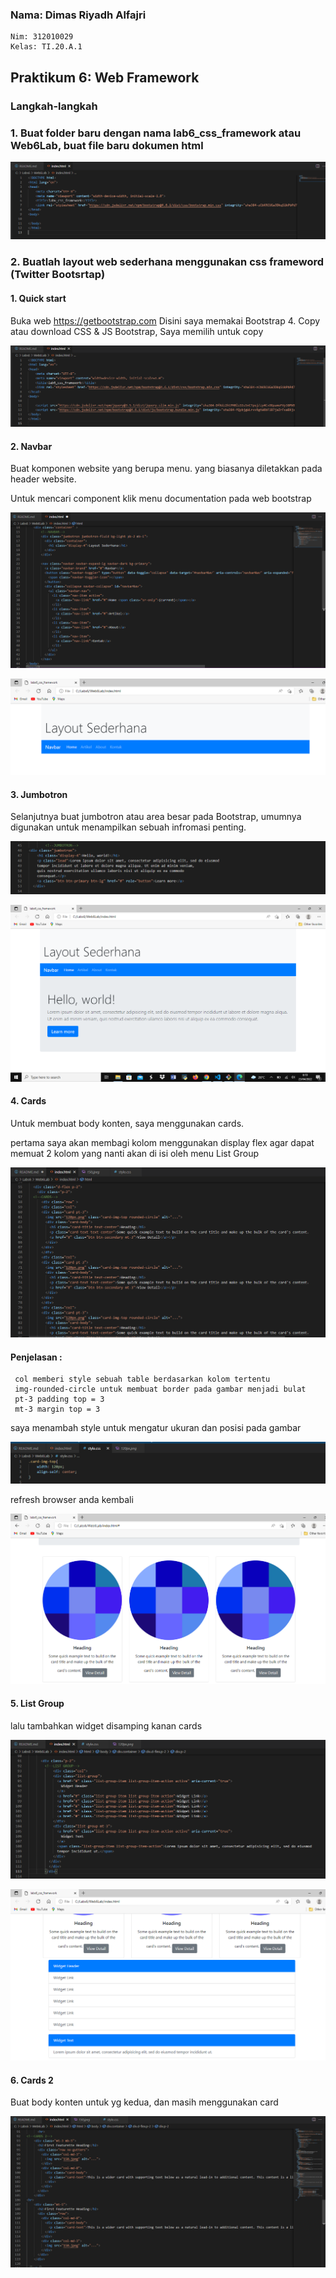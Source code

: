 ### Nama: Dimas Riyadh Alfajri
    Nim: 312010029
    Kelas: TI.20.A.1


## Praktikum 6: Web Framework


### Langkah-langkah 

### 1. Buat folder baru dengan nama lab6_css_framework atau Web6Lab, buat file baru dokumen html

![img](ss/poto1.png)

### 2. Buatlah layout web sederhana menggunakan css frameword (Twitter Bootsrtap)


#### 1. Quick start

Buka web https://getbootstrap.com Disini saya memakai Bootstrap 4. Copy atau download CSS & JS Bootstrap, Saya memilih untuk copy

![img](ss/poto2.png)

#### 2. Navbar

Buat komponen website yang berupa menu. yang biasanya diletakkan pada header website.

Untuk mencari component klik menu documentation pada web bootstrap

![img](ss/poto3.png)

![img](ss/poto4.png)

#### 3. Jumbotron

Selanjutnya buat jumbotron atau area besar pada Bootstrap, umumnya digunakan untuk menampilkan sebuah infromasi penting.

![img](ss/poto5.png)

![img](ss/poto6.png)

#### 4. Cards

Untuk membuat body konten, saya menggunakan cards.

pertama saya akan membagi kolom menggunakan display flex agar dapat memuat 2 kolom yang nanti akan di isi oleh menu List Group

![img](ss/poto7.png)

#### Penjelasan :
     col memberi style sebuah table berdasarkan kolom tertentu
     img-rounded-circle untuk membuat border pada gambar menjadi bulat
     pt-3 padding top = 3
     mt-3 margin top = 3

saya menambah style untuk mengatur ukuran dan posisi pada gambar

![img](ss/poto8.png)

refresh browser anda kembali

![img](ss/poto9.png)

#### 5. List Group

lalu tambahkan widget disamping kanan cards

![img](ss/poto10.png)

![img](ss/poto11.png)

#### 6. Cards 2

Buat body konten untuk yg kedua, dan masih menggunakan card

![img](ss/poto12.png)






